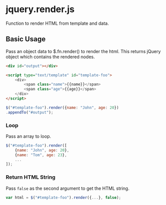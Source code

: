 # jquery.render.js

Function to render HTML from template and data.

## Basic Usage

Pass an object data to $.fn.render() to render the html.
This returns jQuery object which contains the rendered nodes.

```html
<div id="output"></div>

<script type="text/template" id="template-foo">
	<div>
		<span class="name">{{name}}</span>
		<span class="age">{{age}}</span>
	</div>
</script>
```

```javascript
$("#template-foo").render({name: "John", age: 20})
.appendTo("#output");
```


### Loop

Pass an array to loop.

```javascript
$("#template-foo").render([
	{name: "John", age: 20},
	{name: "Tom", age: 23},
	...
]);
```

### Return HTML String

Pass `false` as the second argument to get the HTML string.

```javascript
var html = $("#template-foo").render({...}, false);
```
